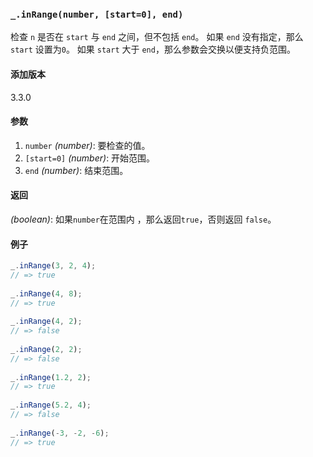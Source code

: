 ### `_.inRange(number, [start=0], end)`[​](#_inrangenumber-start0-end "_inrangenumber-start0-end的直接链接")

检查 `n` 是否在 `start` 与 `end` 之间，但不包括 `end`。 如果 `end` 没有指定，那么 `start` 设置为`0`。 如果 `start` 大于 `end`，那么参数会交换以便支持负范围。

#### 添加版本

3.3.0

#### 参数

1.  `number` _(number)_: 要检查的值。
2.  `[start=0]` _(number)_: 开始范围。
3.  `end` _(number)_: 结束范围。

#### 返回

_(boolean)_: 如果`number`在范围内 ，那么返回`true`，否则返回 `false`。

#### 例子

```js
_.inRange(3, 2, 4);
// => true
 
_.inRange(4, 8);
// => true
 
_.inRange(4, 2);
// => false
 
_.inRange(2, 2);
// => false
 
_.inRange(1.2, 2);
// => true
 
_.inRange(5.2, 4);
// => false
 
_.inRange(-3, -2, -6);
// => true

```